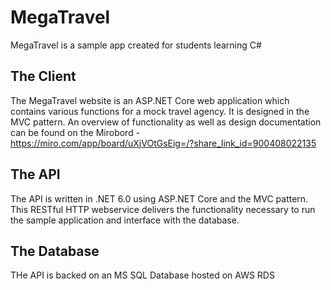 # MegaTravel
 MegaTravel is a sample app created for students learning C#
 
 ## The Client
 The MegaTravel website is an ASP.NET Core web application which contains various functions for a mock travel agency. It is designed in the MVC pattern.
 An overview of functionality as well as design documentation can be found on the Mirobord - https://miro.com/app/board/uXjVOtGsEig=/?share_link_id=900408022135
 
 ## The API
 The API is written in .NET 6.0 using ASP.NET Core and the MVC pattern. This RESTful HTTP webservice delivers the functionality necessary to run the sample application and interface with the database.
 
 ## The Database
 THe API is backed on an MS SQL Database hosted on AWS RDS

